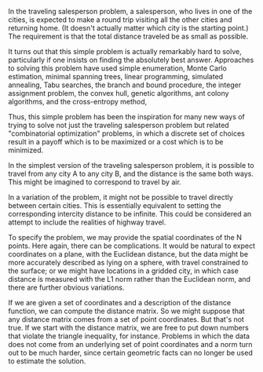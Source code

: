 In the traveling salesperson problem, a salesperson, who lives in one of the cities, is expected to make a round trip visiting all the other cities and returning home. (It doesn't actually matter which city is the starting point.) The requirement is that the total distance traveled be as small as possible.

It turns out that this simple problem is actually remarkably hard to solve, particularly if one insists on finding the absolutely best answer. Approaches to solving this problem have used simple enumeration, Monte Carlo estimation, minimal spanning trees, linear programming, simulated annealing, Tabu searches, the branch and bound procedure, the integer assignment problem, the convex hull, genetic algorithms, ant colony algorithms, and the cross-entropy method,

Thus, this simple problem has been the inspiration for many new ways of trying to solve not just the traveling salesperson problem but related "combinatorial optimization" problems, in which a discrete set of choices result in a payoff which is to be maximized or a cost which is to be minimized.

In the simplest version of the traveling salesperson problem, it is possible to travel from any city A to any city B, and the distance is the same both ways. This might be imagined to correspond to travel by air.

In a variation of the problem, it might not be possible to travel directly between certain cities. This is essentially equivalent to setting the corresponding intercity distance to be infinite. This could be considered an attempt to include the realities of highway travel.

To specify the problem, we may provide the spatial coordinates of the N points. Here again, there can be complications. It would be natural to expect coordinates on a plane, with the Euclidean distance, but the data might be more accurately described as lying on a sphere, with travel constrained to the surface; or we might have locations in a gridded city, in which case distance is measured with the L1 norm rather than the Euclidean norm, and there are further obvious variations.

If we are given a set of coordinates and a description of the distance function, we can compute the distance matrix. So we might suppose that any distance matrix comes from a set of point coordinates. But that's not true. If we start with the distance matrix, we are free to put down numbers that violate the triangle inequality, for instance. Problems in which the data does not come from an underlying set of point coordinates and a norm turn out to be much harder, since certain geometric facts can no longer be used to estimate the solution.